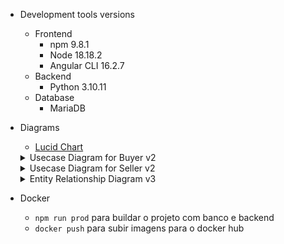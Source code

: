 - Development tools versions
    - Frontend
        - npm 9.8.1
        - Node 18.18.2
        - Angular CLI 16.2.7
    - Backend
        - Python 3.10.11
    - Database
        - MariaDB 

- Diagrams
    - [Lucid Chart](https://lucid.app/lucidchart/f67a5eec-203f-4507-9084-23cb426f1bd7/edit?viewport_loc=-5038%2C-1120%2C3328%2C1939%2C19zaafkJCjLk&invitationId=inv_eaf16723-3c44-41c7-99b5-4c6c6eba3c9c)
    <details>
    <summary>Usecase Diagram for Buyer v2</summary>

    ![UseCase for Buyer](idea/diagrams/UseCase/v2_UseCase_Buyer.png)
    </details>
    <details>
    <summary>Usecase Diagram for Seller v2</summary>

    ![UseCase for Seller](idea/diagrams/UseCase/v2_UseCase_Seller.png)
    </details>
    <details>
    <summary>Entity Relationship Diagram v3</summary>

    ![ER](idea/diagrams/ER/v3_ER.png)
    </details>
- Docker
    - `npm run prod` para buildar o projeto com banco e backend
    - `docker push` para subir imagens para o docker hub